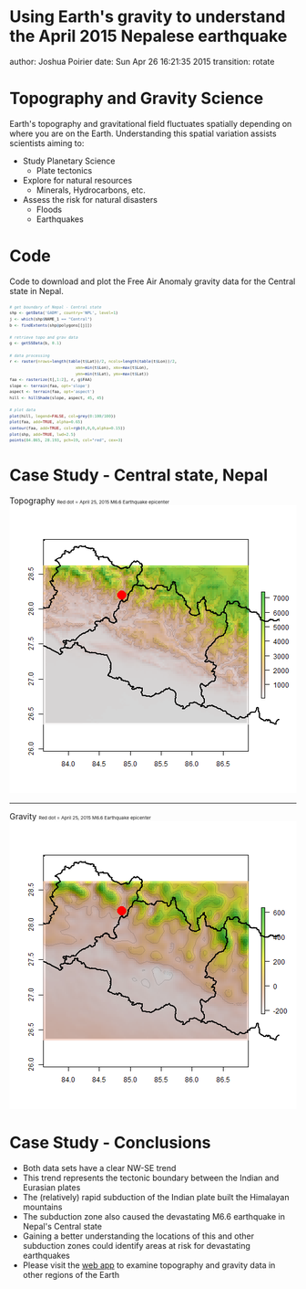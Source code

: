 Using Earth's gravity to understand the April 2015 Nepalese earthquake
========================================================
author: Joshua Poirier
date: Sun Apr 26 16:21:35 2015
transition: rotate



Topography and Gravity Science
========================================================

Earth's topography and gravitational field fluctuates spatially depending on where you are on the Earth.  Understanding this spatial variation assists scientists aiming to:

- Study Planetary Science
    + Plate tectonics
- Explore for natural resources
    + Minerals, Hydrocarbons, etc.
- Assess the risk for natural disasters
    + Floods
    + Earthquakes

Code
========================================================
Code to download and plot the Free Air Anomaly gravity data for the Central state in Nepal.
<small><small><small>

```r
# get boundary of Nepal - Central state
shp <- getData('GADM', country='NPL', level=1)
j <- which(shp$NAME_1 == "Central")
b <- findExtents(shp@polygons[[j]])

# retrieve topo and grav data
g <- getSSData(b, 0.1)

# data processing
r <- raster(nrows=length(table(t$Lat))/2, ncols=length(table(t$Lon))/2,
                            xmn=min(t$Lon), xmx=max(t$Lon),
                            ymn=min(t$Lat), ymx=max(t$Lat))
faa <- rasterize(t[,1:2], r, g$FAA)
slope <- terrain(faa, opt='slope')
aspect <- terrain(faa, opt='aspect')
hill <- hillShade(slope, aspect, 45, 45)

# plot data
plot(hill, legend=FALSE, col=grey(0:100/100))
plot(faa, add=TRUE, alpha=0.65)
contour(faa, add=TRUE, col=rgb(0,0,0,alpha=0.15))
plot(shp, add=TRUE, lwd=2.5)
points(84.865, 28.193, pch=19, col="red", cex=3)
```
</small></small></small>

Case Study - Central state, Nepal
========================================================

Topography
<small><small><small>Red dot = April 25, 2015 M6.6 Earthquake epicenter</small></small></small>
![plot of chunk unnamed-chunk-3](devdataprod-013_ProjectPres-figure/unnamed-chunk-3-1.png) 

***

Gravity
<small><small><small>Red dot = April 25, 2015 M6.6 Earthquake epicenter</small></small></small>
![plot of chunk unnamed-chunk-4](devdataprod-013_ProjectPres-figure/unnamed-chunk-4-1.png) 

Case Study - Conclusions
========================================================

- Both data sets have a clear NW-SE trend
- This trend represents the tectonic boundary between the Indian and Eurasian plates
- The (relatively) rapid subduction of the Indian plate built the Himalayan mountains
- The subduction zone also caused the devastating M6.6 earthquake in Nepal's Central state
- Gaining a better understanding the locations of this and other subduction zones could identify areas at risk for devastating earthquakes
- Please visit the [web app](http://joshuaadampoirier.shinyapps.io/Project) to examine topography and gravity data in other regions of the Earth

